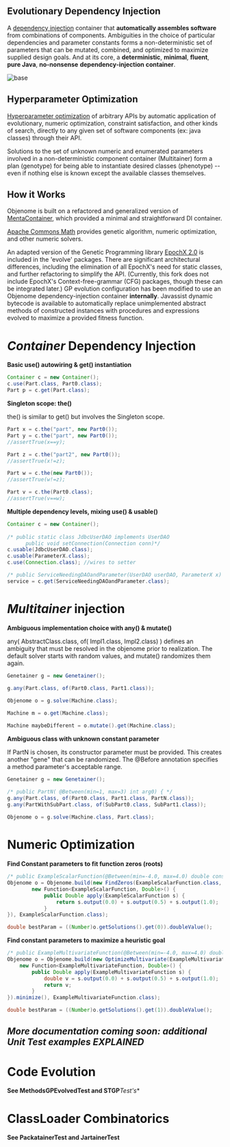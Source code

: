 Evolutionary Dependency Injection
------------------------------

A [dependency injection](https://en.wikipedia.org/wiki/Dependency_injection) container that **automatically assembles software** from combinations of components.  Ambiguities in the choice of particular dependencies and parameter constants forms a non-deterministic set of parameters that can be mutated, combined, and optimized to maximize supplied design goals.  And at its core, a **deterministic**, **minimal**, **fluent**, **pure Java**, **no-nonsense** **dependency-injection container**.


![base](https://raw.githubusercontent.com/automenta/objenome/master/objenome.jpg)


Hyperparameter Optimization
---------------------------
[Hyperparameter optimization](https://en.wikipedia.org/wiki/Hyperparameter_optimization) of arbitrary APIs by automatic application of evolutionary, numeric optimization, constraint satisfaction, and other kinds of search, directly to any given set of software components (ex: java classes) through their API.

Solutions to the set of unknown numeric and enumerated parameters involved in a non-deterministic component container (Multitainer) form a plan (genotype) for being able to instantiate desired classes (phenotype) -- even if nothing else is known except the available classes themselves.


How it Works
------------

Objenome is built on a refactored and generalized version of [MentaContainer](http://mentacontainer.soliveirajr.com/mtw/Page/Intro/en/mentacontainer-overview), which provided a minimal and straightforward DI container.

[Apache Commons Math](http://commons.apache.org/proper/commons-math/apidocs/org/apache/commons/math3/) provides genetic algorithm, numeric optimization, and other numeric solvers.

An adapted version of the Genetic Programming library [EpochX 2.0](https://github.com/tc33/) is included in the 'evolve' packages.  There are significant architectural differences, including the elimination of all EpochX's need for static classes, and further refactoring to simplify the API. (Currently, this fork does not include EpochX's Context-free-grammar (CFG) packages, though these can be integrated later.)  GP evolution configuration has been modified to use an Objenome dependency-injection container __internally__.  Javassist dynamic bytecode is available to automatically replace unimplemented abstract methods of constructed instances with procedures and expressions evolved to maximize a provided fitness function.


*Container* Dependency Injection
======================

**Basic use() autowiring & get() instantiation**
``` java
Container c = new Container();
c.use(Part.class, Part0.class);
Part p = c.get(Part.class);
```

**Singleton scope: the()**

the() is similar to get() but involves the Singleton scope.

``` java
Part x = c.the("part", new Part0());
Part y = c.the("part", new Part0());
//assertTrue(x==y);

Part z = c.the("part2", new Part0());
//assertTrue(x!=z);

Part w = c.the(new Part0());
//assertTrue(w!=z);

Part v = c.the(Part0.class);
//assertTrue(v==w);
```

**Multiple dependency levels, mixing use() & usable()**

``` java
Container c = new Container();    
    
/* public static class JdbcUserDAO implements UserDAO 
      public void setConnection(Connection conn)*/
c.usable(JdbcUserDAO.class);
c.usable(ParameterX.class);
c.use(Connection.class); //wires to setter

/* public ServiceNeedingDAOandParameter(UserDAO userDAO, ParameterX x) */
service = c.get(ServiceNeedingDAOandParameter.class);
```

*Multitainer* injection
=====

**Ambiguous implementation choice with any() & mutate()**

any( AbstractClass.class, of( Impl1.class, Impl2.class) ) defines an ambiguity that must be resolved in the objenome prior to realization.  The default solver starts with random values, and mutate() randomizes them again.

``` java
Genetainer g = new Genetainer();

g.any(Part.class, of(Part0.class, Part1.class));
                
Objenome o = g.solve(Machine.class);

Machine m = o.get(Machine.class);

Machine maybeDifferent = o.mutate().get(Machine.class); 
```

**Ambiguous class with unknown constant parameter**

If PartN is chosen, its constructor parameter must be provided.  This creates another "gene" that can be randomized.  The @Before annotation specifies a method parameter's acceptable range.

``` java
Genetainer g = new Genetainer();

/* public PartN( @Between(min=1, max=3) int arg0) { */
g.any(Part.class, of(Part0.class, Part1.class, PartN.class));
g.any(PartWithSubPart.class, of(SubPart0.class, SubPart1.class));
                
Objenome o = g.solve(Machine.class, Part.class);

```


Numeric Optimization
==================

**Find Constant parameters to fit function zeros (roots)**
``` java
/* public ExampleScalarFunction(@Between(min=-4.0, max=4.0) double constParameter) */
Objenome o = Objenome.build(new FindZeros(ExampleScalarFunction.class,
        new Function<ExampleScalarFunction, Double>() {            
            public Double apply(ExampleScalarFunction s) {                
                return s.output(0.0) + s.output(0.5) + s.output(1.0);
            }            
}), ExampleScalarFunction.class);

double bestParam = ((Number)o.getSolutions().get(0)).doubleValue();
```
        
**Find constant parameters to maximize a heuristic goal**
``` java        
/* public ExampleMultivariateFunction(@Between(min=-4.0, max=4.0) double a, boolean b)  */
Objenome o = Objenome.build(new OptimizeMultivariate(ExampleMultivariateFunction.class, 
    new Function<ExampleMultivariateFunction, Double>() {
        public Double apply(ExampleMultivariateFunction s) {      
            double v = s.output(0.0) + s.output(0.5) + s.output(1.0);
            return v;
        }    
}).minimize(), ExampleMultivariateFunction.class);

double bestParam = ((Number)o.getSolutions().get(1)).doubleValue();
```
        




***More documentation coming soon: additional Unit Test examples EXPLAINED***
-----------------------------------------------------------------




Code Evolution
============

**See MethodsGPEvolvedTest and STGP***Test's**

ClassLoader Combinatorics
====

**See PackatainerTest and JartainerTest**
